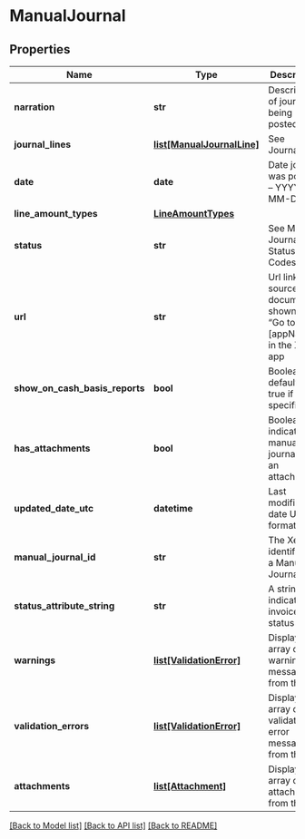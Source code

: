 # ManualJournal

## Properties
Name | Type | Description | Notes
------------ | ------------- | ------------- | -------------
**narration** | **str** | Description of journal being posted | 
**journal_lines** | [**list[ManualJournalLine]**](ManualJournalLine.md) | See JournalLines | [optional] 
**date** | **date** | Date journal was posted – YYYY-MM-DD | [optional] 
**line_amount_types** | [**LineAmountTypes**](LineAmountTypes.md) |  | [optional] 
**status** | **str** | See Manual Journal Status Codes | [optional] 
**url** | **str** | Url link to a source document – shown as “Go to [appName]” in the Xero app | [optional] 
**show_on_cash_basis_reports** | **bool** | Boolean – default is true if not specified | [optional] 
**has_attachments** | **bool** | Boolean to indicate if a manual journal has an attachment | [optional] [default to False]
**updated_date_utc** | **datetime** | Last modified date UTC format | [optional] 
**manual_journal_id** | **str** | The Xero identifier for a Manual Journal | [optional] 
**status_attribute_string** | **str** | A string to indicate if a invoice status | [optional] 
**warnings** | [**list[ValidationError]**](ValidationError.md) | Displays array of warning messages from the API | [optional] 
**validation_errors** | [**list[ValidationError]**](ValidationError.md) | Displays array of validation error messages from the API | [optional] 
**attachments** | [**list[Attachment]**](Attachment.md) | Displays array of attachments from the API | [optional] 

[[Back to Model list]](../README.md#documentation-for-models) [[Back to API list]](../README.md#documentation-for-api-endpoints) [[Back to README]](../README.md)


